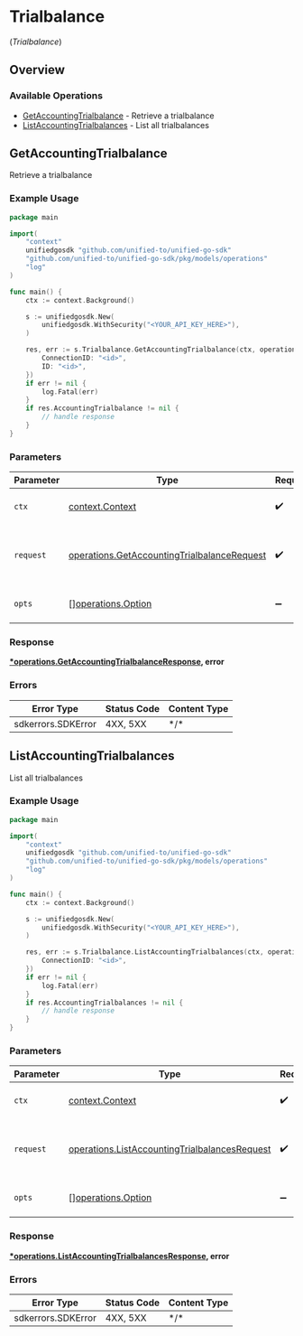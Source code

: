 # Trialbalance
(*Trialbalance*)

## Overview

### Available Operations

* [GetAccountingTrialbalance](#getaccountingtrialbalance) - Retrieve a trialbalance
* [ListAccountingTrialbalances](#listaccountingtrialbalances) - List all trialbalances

## GetAccountingTrialbalance

Retrieve a trialbalance

### Example Usage

<!-- UsageSnippet language="go" operationID="getAccountingTrialbalance" method="get" path="/accounting/{connection_id}/trialbalance/{id}" -->
```go
package main

import(
	"context"
	unifiedgosdk "github.com/unified-to/unified-go-sdk"
	"github.com/unified-to/unified-go-sdk/pkg/models/operations"
	"log"
)

func main() {
    ctx := context.Background()

    s := unifiedgosdk.New(
        unifiedgosdk.WithSecurity("<YOUR_API_KEY_HERE>"),
    )

    res, err := s.Trialbalance.GetAccountingTrialbalance(ctx, operations.GetAccountingTrialbalanceRequest{
        ConnectionID: "<id>",
        ID: "<id>",
    })
    if err != nil {
        log.Fatal(err)
    }
    if res.AccountingTrialbalance != nil {
        // handle response
    }
}
```

### Parameters

| Parameter                                                                                                      | Type                                                                                                           | Required                                                                                                       | Description                                                                                                    |
| -------------------------------------------------------------------------------------------------------------- | -------------------------------------------------------------------------------------------------------------- | -------------------------------------------------------------------------------------------------------------- | -------------------------------------------------------------------------------------------------------------- |
| `ctx`                                                                                                          | [context.Context](https://pkg.go.dev/context#Context)                                                          | :heavy_check_mark:                                                                                             | The context to use for the request.                                                                            |
| `request`                                                                                                      | [operations.GetAccountingTrialbalanceRequest](../../pkg/models/operations/getaccountingtrialbalancerequest.md) | :heavy_check_mark:                                                                                             | The request object to use for the request.                                                                     |
| `opts`                                                                                                         | [][operations.Option](../../pkg/models/operations/option.md)                                                   | :heavy_minus_sign:                                                                                             | The options for this request.                                                                                  |

### Response

**[*operations.GetAccountingTrialbalanceResponse](../../pkg/models/operations/getaccountingtrialbalanceresponse.md), error**

### Errors

| Error Type         | Status Code        | Content Type       |
| ------------------ | ------------------ | ------------------ |
| sdkerrors.SDKError | 4XX, 5XX           | \*/\*              |

## ListAccountingTrialbalances

List all trialbalances

### Example Usage

<!-- UsageSnippet language="go" operationID="listAccountingTrialbalances" method="get" path="/accounting/{connection_id}/trialbalance" -->
```go
package main

import(
	"context"
	unifiedgosdk "github.com/unified-to/unified-go-sdk"
	"github.com/unified-to/unified-go-sdk/pkg/models/operations"
	"log"
)

func main() {
    ctx := context.Background()

    s := unifiedgosdk.New(
        unifiedgosdk.WithSecurity("<YOUR_API_KEY_HERE>"),
    )

    res, err := s.Trialbalance.ListAccountingTrialbalances(ctx, operations.ListAccountingTrialbalancesRequest{
        ConnectionID: "<id>",
    })
    if err != nil {
        log.Fatal(err)
    }
    if res.AccountingTrialbalances != nil {
        // handle response
    }
}
```

### Parameters

| Parameter                                                                                                          | Type                                                                                                               | Required                                                                                                           | Description                                                                                                        |
| ------------------------------------------------------------------------------------------------------------------ | ------------------------------------------------------------------------------------------------------------------ | ------------------------------------------------------------------------------------------------------------------ | ------------------------------------------------------------------------------------------------------------------ |
| `ctx`                                                                                                              | [context.Context](https://pkg.go.dev/context#Context)                                                              | :heavy_check_mark:                                                                                                 | The context to use for the request.                                                                                |
| `request`                                                                                                          | [operations.ListAccountingTrialbalancesRequest](../../pkg/models/operations/listaccountingtrialbalancesrequest.md) | :heavy_check_mark:                                                                                                 | The request object to use for the request.                                                                         |
| `opts`                                                                                                             | [][operations.Option](../../pkg/models/operations/option.md)                                                       | :heavy_minus_sign:                                                                                                 | The options for this request.                                                                                      |

### Response

**[*operations.ListAccountingTrialbalancesResponse](../../pkg/models/operations/listaccountingtrialbalancesresponse.md), error**

### Errors

| Error Type         | Status Code        | Content Type       |
| ------------------ | ------------------ | ------------------ |
| sdkerrors.SDKError | 4XX, 5XX           | \*/\*              |